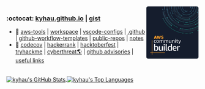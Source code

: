 <img align="right" width="140" src="image/aws_community_builder_badge.png" />

### :octocat: [kyhau.github.io](https://kyhau.github.io) | [gist](https://gist.github.com/kyhau)
- 🔭 [aws-tools](https://github.com/kyhau/aws-tools) 
    | [workspace](https://github.com/kyhau/workspace) 
  | [vscode-configs](https://github.com/kyhau/vscode-configs) 
  | [.github](https://github.com/kyhau/.github) 
  | [github-workflow-templates](https://github.com/kyhau/github-workflow-templates) 
  | [public-repos](projects.md/#aws-related-projects) 
  | [notes](projects.md/#blogs-and-notes)
- 🔗 [codecov](https://app.codecov.io/gh/kyhau/) 
  | [hackerrank](https://www.hackerrank.com/) 
  | [hacktoberfest](https://hacktoberfest.com/)
  | [tryhackme](https://tryhackme.com)
  | [cyberthreat🌎](https://cybermap.kaspersky.com/)
  | [github advisories](https://github.com/advisories)
  | [useful links](https://github.com/kyhau/workspace/blob/main/quick-notes/UsefulLinks.md)

</br>

<a target=_blank href="https://github.com/kyhau">
  <img align="center" alt="kyhau's GitHub Stats" width="440"
       src="https://github-readme-stats.vercel.app/api?username=kyhau&show_icons=true&theme=tokyonight&count_private=true&include_all_commits=true&hide_border=true"/>
</a>
<a target=_blank href="https://github.com/kyhau">
  <img align="center" alt="kyhau's Top Languages" height="170" 
       src="https://github-readme-stats.vercel.app/api/top-langs/?username=kyhau&theme=tokyonight&count_private=true&layout=compact&hide=EJS&hide_border=true"/>
</a>

<!--
**kyhau/kyhau** is a ✨ _special_ ✨ repository because its `README.md` (this file) appears on your GitHub profile.

Here are some ideas to get you started:

- 🔭 I’m currently working on ...
- 🌱 I’m currently learning ...
- 👯 I’m looking to collaborate on ...
- 🤔 I’m looking for help with ...
- 💬 Ask me about ...
- 📫 How to reach me: ...
- 😄 Pronouns: ...
- ⚡ Fun fact: ...
-->
